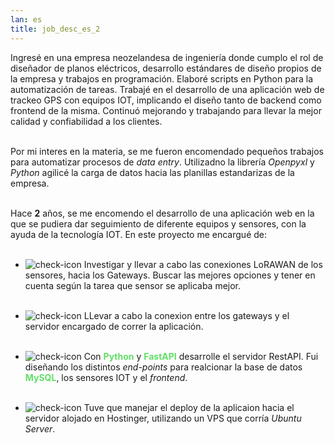 ```yaml
---
lan: es
title: job_desc_es_2
---
```


Ingresé en una empresa neozelandesa de ingeniería donde cumplo el rol de diseñador de planos eléctricos, desarrollo estándares de diseño propios de la empresa y trabajos en programación. Elaboré scripts en Python para la automatización de tareas. Trabajé en el desarrollo de una aplicación web de trackeo GPS con equipos IOT, implicando el diseño tanto de backend como frontend de la misma. Continuó mejorando y trabajando para llevar la mejor calidad y confiabilidad a los clientes.
<br><br>

Por mi interes en la materia, se me fueron encomendado pequeños trabajos para automatizar procesos de *data entry*. Utilizadno la librería *Openpyxl* y *Python* agilicé la carga de datos hacia las planillas estandarizas de la empresa.
<br><br>

Hace **2** años, se me encomendo el desarrollo de una aplicación web en la que se pudiera dar seguimiento de diferente equipos y sensores, con la ayuda de la tecnología IOT. En este proyecto me encargué de:
<br><br>

- <img src="/svg/check.svg" alt="check-icon" class="icon-md extra"> Investigar y llevar a cabo las conexiones LoRAWAN de los sensores, hacia los Gateways. Buscar las mejores opciones y tener en cuenta según la tarea que sensor se aplicaba mejor.
<br><br>

- <img src="/svg/check.svg" alt="check-icon" class="icon-md extra"> LLevar a cabo la conexion entre los gateways y el servidor encargado de correr la aplicación.
<br><br>

- <img src="/svg/check.svg" alt="check-icon" class="icon-md extra"> Con <font color="#62DE67">**Python**</font> y <font color="#62DE67">**FastAPI**</font> desarrolle el servidor RestAPI. Fui diseñando los distintos *end-points* para realcionar la base de datos <font color="#62DE67">**MySQL**</font>, los sensores IOT y el *frontend*.
<br><br>

- <img src="/svg/check.svg" alt="check-icon" class="icon-md extra"> Tuve que manejar el deploy de la aplicaion hacia el servidor alojado en Hostinger, utilizando un VPS que corría *Ubuntu Server*.